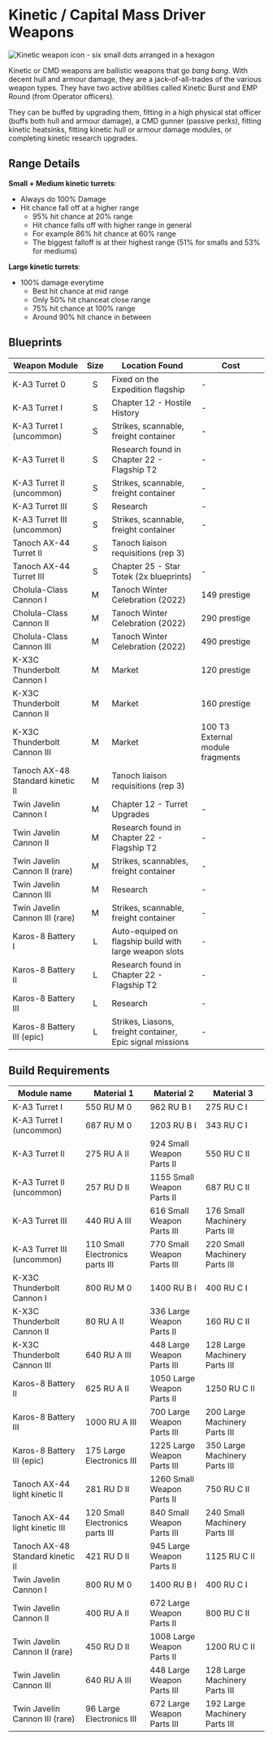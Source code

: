 # Kinetic / Capital Mass Driver Weapons

![Kinetic weapon icon - six small dots arranged in a hexagon](/img/modules/kinetic-weapon-icon.png)

Kinetic or CMD weapons are ballistic weapons that go *bang bang*. With decent hull and armour damage, they are a jack-of-all-trades of the various weapon types. They have two active abilities called Kinetic Burst and EMP Round (from Operator officers).

They can be buffed by upgrading them, fitting in a high physical stat officer (buffs both hull and armour damage), a CMD gunner (passive perks), fitting kinetic heatsinks, fitting kinetic hull or armour damage modules, or completing kinetic research upgrades.

## Range Details

**Small + Medium kinetic turrets**:

* Always do 100% Damage
* Hit chance fall off at a higher range
  * 95% hit chance at 20% range
  * Hit chance falls off with higher range in general
  * For example 86% hit chance at 60% range
  * The biggest falloff is at their highest range (51% for smalls and 53% for mediums)

**Large kinetic turrets**:

* 100% damage everytime
  * Best hit chance at mid range
  * Only 50% hit chanceat close range
  * 75% hit chance at 100% range
  * Around 90% hit chance in between

## Blueprints

|Weapon Module                   |Size  |Location Found                                           |Cost                            |
|--------------------------------|:----:|---------------------------------------------------------|--------------------------------|
|K-A3 Turret 0                   | S    |Fixed on the Expedition flagship                         |-                               |
|K-A3 Turret I                   | S    |Chapter 12 - Hostile History                             |-                               |
|K-A3 Turret I (uncommon)        | S    |Strikes, scannable, freight container                    |-                               |
|K-A3 Turret II                  | S    |Research found in Chapter 22 - Flagship T2               |-                               |
|K-A3 Turret II (uncommon)       | S    |Strikes, scannable, freight container                    |-                               |
|K-A3 Turret III                 | S    |Research                                                 |-                               |
|K-A3 Turret III (uncommon)      | S    |Strikes, scannable, freight container                    |-                               |
|Tanoch AX-44 Turret II          | S    |Tanoch liaison requisitions (rep 3)                      |                                |
|Tanoch AX-44 Turret III         | S    |Chapter 25 - Star Totek (2x blueprints)                  |-                               |
|Cholula-Class Cannon I          | M    |Tanoch Winter Celebration (2022)                         |149 prestige                    |
|Cholula-Class Cannon II         | M    |Tanoch Winter Celebration (2022)                         |290 prestige                    |
|Cholula-Class Cannon III        | M    |Tanoch Winter Celebration (2022)                         |490 prestige                    |
|K-X3C Thunderbolt Cannon I      | M    |Market                                                   |120 prestige                    |
|K-X3C Thunderbolt Cannon II     | M    |Market                                                   |160 prestige                    |
|K-X3C Thunderbolt Cannon III    | M    |Market                                                   |100 T3 External module fragments|
|Tanoch AX-48 Standard kinetic II| M    |Tanoch liaison requisitions (rep 3)                      |                                |
|Twin Javelin Cannon I           | M    |Chapter 12 - Turret Upgrades                             |-                               |
|Twin Javelin Cannon II          | M    |Research found in Chapter 22 - Flagship T2               |-                               |
|Twin Javelin Cannon II (rare)   | M    |Strikes, scannables, freight container                   |-                               |
|Twin Javelin Cannon III         | M    |Research                                                 |-                               |
|Twin Javelin Cannon III (rare)  | M    |Strikes, scannable, freight container                    |-                               |
|Karos-8 Battery I               | L    |Auto-equiped on flagship build with large weapon slots   |-                               |
|Karos-8 Battery II              | L    |Research found in Chapter 22 - Flagship T2               |-                               |
|Karos-8 Battery III             | L    |Research                                                 |-                               |
|Karos-8 Battery III (epic)      | L    |Strikes, Liasons, freight container, Epic signal missions|-                               |

## Build Requirements

|Module name                     |Material 1                     |Material 2                 |Material 3                    |
|--------------------------------|-------------------------------|---------------------------|------------------------------|
|K-A3 Turret I                   |550 RU M 0                     |962 RU B I                 |275 RU C I                    |
|K-A3 Turret I (uncommon)        |687 RU M 0                     |1203 RU B I                |343 RU C I                    |
|K-A3 Turret II                  |275 RU A II                    |924 Small Weapon Parts II  |550 RU C II                   |
|K-A3 Turret II (uncommon)       |257 RU D II                    |1155 Small Weapon Parts II |687 RU C II                   |
|K-A3 Turret III                 |440 RU A III                   |616 Small Weapon Parts III |176 Small Machinery Parts III |
|K-A3 Turret III (uncommon)      |110 Small Electronics parts III|770 Small Weapon Parts III |220 Small Machinery Parts III |
|K-X3C Thunderbolt Cannon I      |800 RU M 0                     |1400 RU B I                |400 RU C I                    |
|K-X3C Thunderbolt Cannon II     |80  RU A II                    |336 Large Weapon Parts II  |160 RU C II                   |
|K-X3C Thunderbolt Cannon III    |640 RU A III                   |448 Large Weapon Parts III |128 Large Machinery Parts III |
|Karos-8 Battery II              |625 RU A II                    |1050 Large Weapon Parts II |1250 RU C II                  |
|Karos-8 Battery III             |1000 RU A III                  |700 Large Weapon Parts III |200 Large Machinery Parts III |
|Karos-8 Battery III (epic)      |175 Large Electronics III      |1225 Large Weapon Parts III|350 Large Machinery Parts III |
|Tanoch AX-44 light kinetic II   |281 RU D II                    |1260 Small Weapon Parts II |750 RU C II                   |
|Tanoch AX-44 light kinetic III  |120 Small Electronics parts III|840 Small Weapon Parts III |240 Small Machinery Parts III |
|Tanoch AX-48 Standard kinetic II|421 RU D II                    |945 Large Weapon Parts II  |1125 RU C II                  |
|Twin Javelin Cannon I           |800 RU M 0                     |1400 RU B I                |400 RU C I                    |
|Twin Javelin Cannon II          |400 RU A II                    |672 Large Weapon Parts II  |800 RU C II                   |
|Twin Javelin Cannon II (rare)   |450 RU D II                    |1008 Large Weapon Parts II |1200 RU C II                  |
|Twin Javelin Cannon III         |640 RU A III                   |448 Large Weapon Parts III |128 Large Machinery Parts III |
|Twin Javelin Cannon III (rare)  |96  Large Electronics III      |672 Large Weapon Parts III |192 Large Machinery Parts III |
